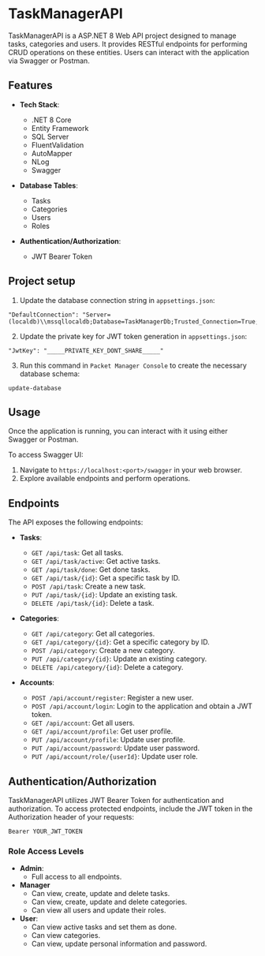 # TaskManagerAPI

TaskManagerAPI is a ASP.NET 8 Web API project designed to manage tasks, categories and users. It provides RESTful endpoints for performing CRUD operations on these entities. Users can interact with the application via Swagger or Postman.

## Features

- **Tech Stack**: 
  - .NET 8 Core
  - Entity Framework
  - SQL Server
  - FluentValidation
  - AutoMapper
  - NLog
  - Swagger

- **Database Tables**:
  - Tasks
  - Categories
  - Users
  - Roles

- **Authentication/Authorization**:
  - JWT Bearer Token

## Project setup

1. Update the database connection string in `appsettings.json`:
```
"DefaultConnection": "Server=(localdb)\\mssqllocaldb;Database=TaskManagerDb;Trusted_Connection=True;TrustServerCertificate=true;"
```

2. Update the private key for JWT token generation in `appsettings.json`:
```
"JwtKey": "_____PRIVATE_KEY_DONT_SHARE_____"
```

3. Run this command in `Packet Manager Console` to create the necessary database schema:
```
update-database
```

## Usage

Once the application is running, you can interact with it using either Swagger or Postman.

To access Swagger UI:

1. Navigate to `https://localhost:<port>/swagger` in your web browser.
2. Explore available endpoints and perform operations.

## Endpoints

The API exposes the following endpoints:

- **Tasks**: 
  - `GET /api/task`: Get all tasks.
  - `GET /api/task/active`: Get active tasks.
  - `GET /api/task/done`: Get done tasks.
  - `GET /api/task/{id}`: Get a specific task by ID.
  - `POST /api/task`: Create a new task.
  - `PUT /api/task/{id}`: Update an existing task.
  - `DELETE /api/task/{id}`: Delete a task.

- **Categories**:
  - `GET /api/category`: Get all categories.
  - `GET /api/category/{id}`: Get a specific category by ID.
  - `POST /api/category`: Create a new category.
  - `PUT /api/category/{id}`: Update an existing category.
  - `DELETE /api/category/{id}`: Delete a category.

- **Accounts**:
  - `POST /api/account/register`: Register a new user.
  - `POST /api/account/login`: Login to the application and obtain a JWT token.
  - `GET /api/account`: Get all users.
  - `GET /api/account/profile`: Get user profile.
  - `PUT /api/account/profile`: Update user profile.
  - `PUT /api/account/password`: Update user password.
  - `PUT /api/account/role/{userId}`: Update user role.

## Authentication/Authorization

TaskManagerAPI utilizes JWT Bearer Token for authentication and authorization. To access protected endpoints, include the JWT token in the Authorization header of your requests:
 ```
 Bearer YOUR_JWT_TOKEN
 ``` 

### Role Access Levels

- **Admin**: 
  - Full access to all endpoints.
- **Manager**
  - Can view, create, update and delete tasks.
  - Can view, create, update and delete categories.
  - Can view all users and update their roles.
- **User**: 
  - Can view active tasks and set them as done.
  - Can view categories.
  - Can view, update personal information and password.
